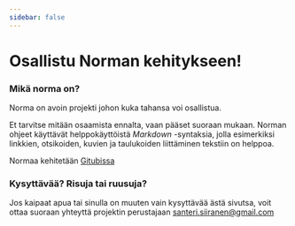 ```yaml
---
sidebar: false
---
```


# Osallistu Norman kehitykseen!

### Mikä norma on?

Norma on avoin projekti johon kuka tahansa voi osallistua. 

Et tarvitse mitään osaamista ennalta, vaan pääset suoraan mukaan. Norman ohjeet käyttävät helppokäyttöistä _Markdown_ -syntaksia, jolla esimerkiksi linkkien, otsikoiden, kuvien ja taulukoiden liittäminen tekstiin on helppoa.

Normaa kehitetään [Gitubissa](https://github.com/siikanen/norma)

### Kysyttävää? Risuja tai ruusuja?

Jos kaipaat apua tai sinulla on muuten vain kysyttävää ästä sivutsa, voit ottaa suoraan yhteyttä projektin perustajaan [santeri.siiranen@gmail.com](mailto:santeri.siiranen@gmail.com)